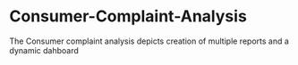 # Consumer-Complaint-Analysis
The Consumer complaint analysis depicts creation of multiple reports and a dynamic dahboard
